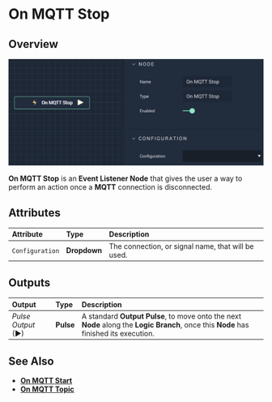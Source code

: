 # On MQTT Stop

## Overview

![The On MQTT Stop Node.](../../../../.gitbook/assets/onmqttstop.png)

**On MQTT Stop** is an **Event Listener Node** that gives the user a way to perform an action once a **MQTT** connection is disconnected.

## Attributes

| Attribute | Type | Description |
| :--- | :--- | :--- |
| `Configuration` | **Dropdown** | The connection, or signal name, that will be used. |

## Outputs

| Output | Type | Description |
| :--- | :--- | :--- |
| _Pulse Output_ \(►\) | **Pulse** | A standard **Output Pulse**, to move onto the next **Node** along the **Logic Branch**, once this **Node** has finished its execution. |

## See Also

* [**On MQTT Start**](onmqttstart.md)
* [**On MQTT Topic**](onmqtttopic.md)

